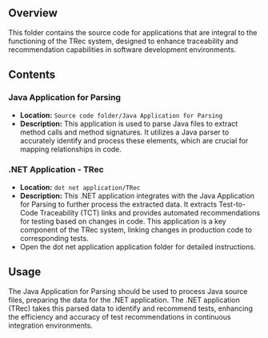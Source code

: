 
## Overview
This folder contains the source code for applications that are integral to the functioning of the TRec system, designed to enhance traceability and recommendation capabilities in software development environments.

## Contents

### Java Application for Parsing
- **Location:** `Source code folder/Java Application for Parsing`
- **Description:** This application is used to parse Java files to extract method calls and method signatures. It utilizes a Java parser to accurately identify and process these elements, which are crucial for mapping relationships in code.

### .NET Application - TRec
- **Location:** `dot net application/TRec`
- **Description:** This .NET application integrates with the Java Application for Parsing to further process the extracted data. It extracts Test-to-Code Traceability (TCT) links and provides automated recommendations for testing based on changes in code. This application is a key component of the TRec system, linking changes in production code to corresponding tests.
- Open the dot net application application folder for detailed instructions.

## Usage
The Java Application for Parsing should be used to process Java source files, preparing the data for the .NET application. The .NET application (TRec) takes this parsed data to identify and recommend tests, enhancing the efficiency and accuracy of test recommendations in continuous integration environments.
